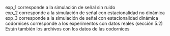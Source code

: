 exp_1 corresponde a la simulación de señal sin ruido\
exp_2 corresponde a la simulación de señal con estacionalidad no dinámica\
exp_3 corresponde a la simulación de señal con estacionalidad dinámica\
codornices corresponde a los experimentos con datos reales (sección 5.2)\
Están también los archivos con los datos de las codornices 
